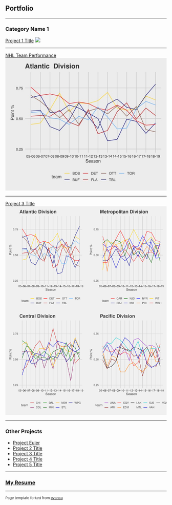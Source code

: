 ## Portfolio

---

### Category Name 1 

[Project 1 Title](/sample_page)
<img src="images/dummy_thumbnail.jpg?raw=true"/>

---
[NHL Team Performance](https://github.com/smithjph/NHL-Team-Performance)
<img src="images/Atl_line.jpeg"/>

---
[Project 3 Title](http://example.com/)
<img src="pdf/All_line.pdf"/>

---

### Other Projects

- [Project Euler](https://github.com/smithjph/Project-Euler)
- [Project 2 Title](http://example.com/)
- [Project 3 Title](http://example.com/)
- [Project 4 Title](http://example.com/)
- [Project 5 Title](http://example.com/)

---

### [My Resume](https://github.com/smithjph/smithjph.github.io/blob/master/pdf/Joel%20Smith%20Resume.pdf)



---
<p style="font-size:11px">Page template forked from <a href="https://github.com/evanca/quick-portfolio">evanca</a></p>
<!-- Remove above link if you don't want to attibute -->
